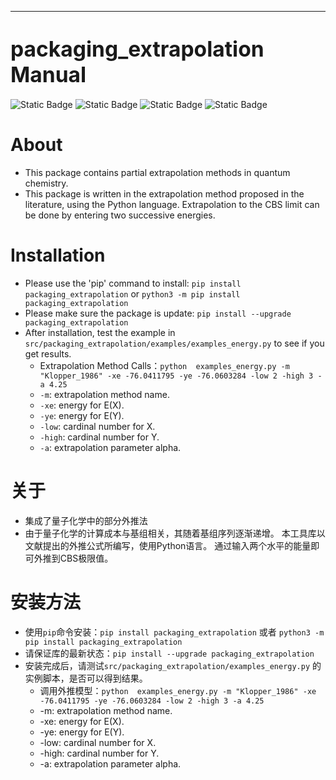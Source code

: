 --------------------------------------------------------------------------------
<span style="font-size:larger;">packaging_extrapolation Manual</span>
========
![Static Badge](https://img.shields.io/badge/Extrapolation_method-blue)
![Static Badge](https://img.shields.io/badge/Quantum_Chemistry-red)
![Static Badge](https://img.shields.io/badge/Basis_set-green)
![Static Badge](https://img.shields.io/badge/Chemical_energy-yellow)

# About
* This package contains partial extrapolation methods in quantum chemistry.
* This package is written in the extrapolation method proposed in the literature, using the Python language. Extrapolation to the CBS limit can be done by entering two successive energies.

# Installation
* Please use the 'pip' command to install: `pip install packaging_extrapolation` or `python3 -m pip install packaging_extrapolation`
* Please make sure the package is update: `pip install --upgrade packaging_extrapolation`
* After installation, test the example in `src/packaging_extrapolation/examples/examples_energy.py` to see if you get results.
  * Extrapolation Method Calls：`python  examples_energy.py -m "Klopper_1986" -xe -76.0411795 -ye -76.0603284 -low 2 -high 3 -a 4.25`
  * `-m`: extrapolation method name.
  * `-xe`: energy for E(X).
  * `-ye`: energy for E(Y).
  * `-low`: cardinal number for X.
  * `-high`: cardinal number for Y.
  * `-a`: extrapolation parameter alpha.

# 关于
* 集成了量子化学中的部分外推法
* 由于量子化学的计算成本与基组相关，其随着基组序列逐渐递增。
本工具库以文献提出的外推公式所编写，使用Python语言。
通过输入两个水平的能量即可外推到CBS极限值。

# 安装方法
* 使用`pip`命令安装：`pip install packaging_extrapolation` 或者 `python3 -m pip install packaging_extrapolation`
* 请保证库的最新状态：`pip install --upgrade packaging_extrapolation`
* 安装完成后，请测试`src/packaging_extrapolation/examples_energy.py` 的实例脚本，是否可以得到结果。
  * 调用外推模型：`python  examples_energy.py -m "Klopper_1986" -xe -76.0411795 -ye -76.0603284 -low 2 -high 3 -a 4.25`
  * -m: extrapolation method name.
  * -xe: energy for E(X).
  * -ye: energy for E(Y).
  * -low: cardinal number for X.
  * -high: cardinal number for Y.
  * -a: extrapolation parameter alpha.